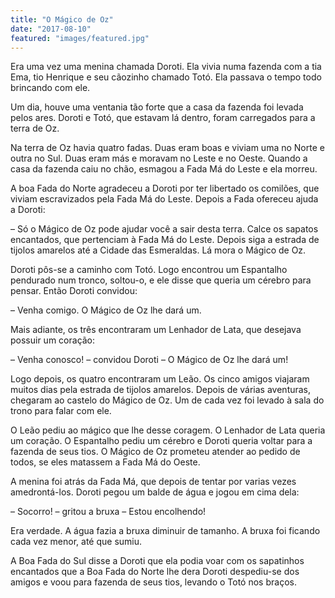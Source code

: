 ```yaml
---
title: "O Mágico de Oz"
date: "2017-08-10"
featured: "images/featured.jpg"
---
```


Era uma vez uma menina chamada Doroti. Ela vivia numa fazenda com a tia Ema, tio Henrique e seu cãozinho chamado Totó. Ela passava o tempo todo brincando com ele.

Um dia, houve uma ventania tão forte que a casa da fazenda foi levada pelos ares. Doroti e Totó, que estavam lá dentro, foram carregados para a terra de Oz.

Na terra de Oz havia quatro fadas. Duas eram boas e viviam uma no Norte e outra no Sul. Duas eram más e moravam no Leste e no Oeste. Quando a casa da fazenda caiu no chão, esmagou a Fada Má do Leste e ela morreu.



A boa Fada do Norte agradeceu a Doroti por ter libertado os comilões, que viviam escravizados pela Fada Má do Leste. Depois a Fada ofereceu ajuda a Doroti:

– Só o Mágico de Oz pode ajudar você a sair desta terra. Calce os sapatos encantados, que pertenciam à Fada Má do Leste. Depois siga a estrada de tijolos amarelos até a Cidade das Esmeraldas. Lá mora o Mágico de Oz.

Doroti pôs-se a caminho com Totó. Logo encontrou um Espantalho pendurado num tronco, soltou-o, e ele disse que queria um cérebro para pensar. Então Doroti convidou:

– Venha comigo. O Mágico de Oz lhe dará um.

Mais adiante, os três encontraram um Lenhador de Lata, que desejava possuir um coração:

– Venha conosco! – convidou Doroti – O Mágico de Oz lhe dará um!



Logo depois, os quatro encontraram um Leão. Os cinco amigos viajaram muitos dias pela estrada de tijolos amarelos. Depois de várias aventuras, chegaram ao castelo do Mágico de Oz. Um de cada vez foi levado à sala do trono para falar com ele.

O Leão pediu ao mágico que lhe desse coragem. O Lenhador de Lata queria um coração. O Espantalho pediu um cérebro e Doroti queria voltar para a fazenda de seus tios. O Mágico de Oz prometeu atender ao pedido de todos, se eles matassem a Fada Má do Oeste.

A menina foi atrás da Fada Má, que depois de tentar por varias vezes amedrontá-los. Doroti pegou um balde de água e jogou em cima dela:

– Socorro! – gritou a bruxa – Estou encolhendo!

Era verdade. A água fazia a bruxa diminuir de tamanho. A bruxa foi ficando cada vez menor, até que sumiu.

A Boa Fada do Sul disse a Doroti que ela podia voar com os sapatinhos encantados que a Boa Fada do Norte lhe dera Doroti despediu-se dos amigos e voou para fazenda de seus tios, levando o Totó nos braços.